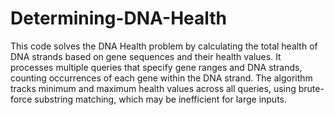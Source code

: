 # Determining-DNA-Health
This code solves the DNA Health problem by calculating the total health of DNA strands based on gene sequences and their health values. It processes multiple queries that specify gene ranges and DNA strands, counting occurrences of each gene within the DNA strand. The algorithm tracks minimum and maximum health values across all queries, using brute-force substring matching, which may be inefficient for large inputs.

